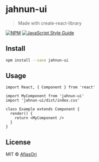 # jahnun-ui

> Made with create-react-library

[![NPM](https://img.shields.io/npm/v/jahnun-ui.svg)](https://www.npmjs.com/package/jahnun-ui) [![JavaScript Style Guide](https://img.shields.io/badge/code_style-standard-brightgreen.svg)](https://standardjs.com)

## Install

```bash
npm install --save jahnun-ui
```

## Usage

```tsx
import React, { Component } from 'react'

import MyComponent from 'jahnun-ui'
import 'jahnun-ui/dist/index.css'

class Example extends Component {
  render() {
    return <MyComponent />
  }
}
```

## License

MIT © [AfiasOri](https://github.com/AfiasOri)

